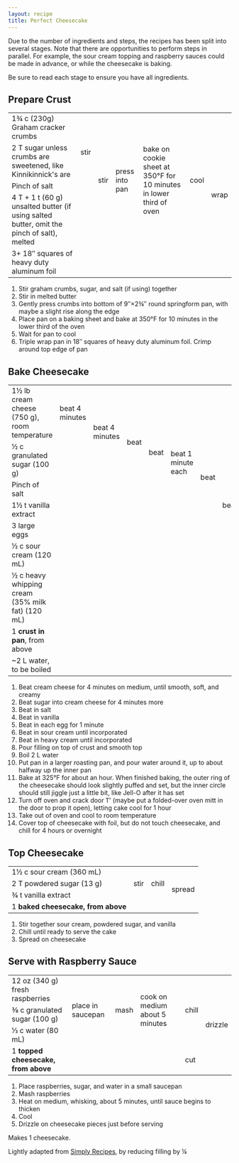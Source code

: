 ```yaml
---
layout: recipe
title: Perfect Cheesecake
---
```


Due to the number of ingredients and steps, the recipes has been split into several stages. Note that there are opportunities to perform steps in parallel. For example, the sour cream topping and raspberry sauces could be made in advance, or while the cheesecake is baking.

Be sure to read each stage to ensure you have all ingredients.

## Prepare Crust
<table>
  <tr>
    <td>1&frac34; c (230g) Graham cracker crumbs</td>
    <td rowspan="3">stir</td>
    <td rowspan="4">stir</td>
    <td rowspan="4">press into pan</td>
    <td rowspan="4">bake on cookie sheet at 350&deg;F for 10 minutes in lower third of oven</td>
    <td rowspan="4">cool</td>
    <td colspan="2" rowspan="5">wrap</td>
  </tr>
  <tr>
    <td>2 T sugar unless crumbs are sweetened, like Kinnikinnick's are</td>
  </tr>
  <tr>
    <td>Pinch of salt</td>
  </tr>
  <tr>
    <td>4 T &plus; 1 t (60 g) unsalted butter (if using salted butter, omit the pinch of salt), melted</td>
    <td class="righthide">&nbsp;</td>
  </tr>
  <tr>
    <td>3&plus; 18&Prime; squares of heavy duty aluminum foil</td>
    <td colspan="5" class="righthide">&nbsp;</td>
  </tr>
</table>

1. Stir graham crumbs, sugar, and salt (if using) together
1. Stir in melted butter
1. Gently press crumbs into bottom of 9&Prime;&times;2&frac34;&Prime; round springform pan, with maybe a slight rise along the edge
1. Place pan on a baking sheet and bake at 350&deg;F for 10 minutes in the lower third of the oven
1. Wait for pan to cool
1. Triple wrap pan in 18&Prime; squares of heavy duty aluminum foil. Crimp around top edge of pan

## Bake Cheesecake
<table>
  <tr>
    <td>1&frac12; lb cream cheese (750 g), room temperature</td>
    <td>beat 4 minutes</td>
    <td rowspan="2">beat 4 minutes</td>
    <td rowspan="3">beat</td>
    <td rowspan="4">beat</td>
    <td rowspan="5">beat 1 minute each</td>
    <td rowspan="6">beat</td>
    <td rowspan="7">beat</td>
    <td rowspan="8">pour</td>
    <td rowspan="9">pour about halfway up</td>
    <td rowspan="9">bake at 325&deg;F about 1 hour</td>
    <td rowspan="9">turn off oven, crack door 1&Prime;, and let cool 1 hour</td>
    <td rowspan="9">cool outside of oven</td>
    <td rowspan="9">cover and chill 4&plus; hours</td>
  </tr>
  <tr>
    <td>&frac12; c granulated sugar (100 g)</td>
    <td class="righthide">&nbsp;</td>
  </tr>
  <tr>
    <td>Pinch of salt</td>
    <td colspan="2" class="righthide">&nbsp;</td>
  </tr>
  <tr>
    <td>1&frac12; t vanilla extract</td>
    <td colspan="3" class="righthide">&nbsp;</td>
  </tr>
  <tr>
    <td>3 large eggs</td>
    <td colspan="4" class="righthide">&nbsp;</td>
  </tr>
  <tr>
    <td>&frac12; c sour cream (120 mL)</td>
    <td colspan="5" class="righthide">&nbsp;</td>
  </tr>
  <tr>
    <td>&frac12; c heavy whipping cream (35% milk fat) (120 mL)</td>
    <td colspan="6" class="righthide">&nbsp;</td>
  </tr>
  <tr>
    <td>1 <strong>crust in pan</strong>, from above</td>
    <td colspan="7" class="righthide">&nbsp;</td>
  </tr>
  <tr>
    <td>~2 L water, to be boiled</td>
    <td colspan="7" class="righthide">&nbsp;</td>
    <td>boil</td>
  </tr>
</table>

1. Beat cream cheese for 4 minutes on medium, until smooth, soft, and creamy
1. Beat sugar into cream cheese for 4 minutes more
1. Beat in salt
1. Beat in vanilla
1. Beat in each egg for 1 minute
1. Beat in sour cream until incorporated
1. Beat in heavy cream until incorporated
1. Pour filling on top of crust and smooth top
1. Boil 2 L water
1. Put pan in a larger roasting pan, and pour water around it, up to about halfway up the inner pan
1. Bake at 325&deg;F for about an hour. When finished baking, the outer ring of the cheesecake should look slightly puffed and set, but the inner circle should still jiggle just a little bit, like Jell-O after it has set
1. Turn off oven and crack door 1&Prime; (maybe put a folded-over oven mitt in the door to prop it open), letting cake cool for 1 hour
1. Take out of oven and cool to room temperature
1. Cover top of cheesecake with foil, but do not touch cheesecake, and chill for 4 hours or overnight

## Top Cheesecake
<table>
  <tr>
     <td>1&frac12; c sour cream (360 mL)</td>
     <td rowspan="3">stir</td>
     <td rowspan="3">chill</td>
     <td rowspan="4">spread</td>
  </tr>
  <tr>
     <td>2 T powdered sugar (13 g)</td>
  </tr>
  <tr>
     <td>&frac34; t vanilla extract</td>
  </tr>
  <tr>
     <td>1 <strong>baked cheesecake, from above</strong></td>
     <td colspan="2" class="righthide">&nbsp;</td>
  </tr>
</table>

1. Stir together sour cream, powdered sugar, and vanilla
1. Chill until ready to serve the cake
1. Spread on cheesecake

## Serve with Raspberry Sauce
<table>
  <tr>
    <td>12 oz (340 g) fresh raspberries</td>
    <td rowspan="3">place in saucepan</td>
    <td rowspan="3">mash</td>
    <td rowspan="3">cook on medium about 5 minutes</td>
    <td rowspan="3">chill</td>
    <td rowspan="4">drizzle</td>
  </tr>
  <tr>
    <td>&frac38; c granulated sugar (100 g)</td>
  </tr>
  <tr>
    <td>&frac13; c water (80 mL)</td>
  </tr>
  <tr>
    <td>1 <strong>topped cheesecake, from above</strong></td>
    <td colspan="3" class="righthide">&nbsp;</td>
    <td>cut</td>
  </tr>
</table>

1. Place raspberries, sugar, and water in a small saucepan
1. Mash raspberries
1. Heat on medium, whisking, about 5 minutes, until sauce begins to thicken
1. Cool
1. Drizzle on cheesecake pieces just before serving

Makes 1 cheesecake.

<p class="confession">Lightly adapted from <a href="https://www.simplyrecipes.com/recipes/perfect_cheesecake/">Simply Recipes</a>, by reducing filling by &frac14;</p>
